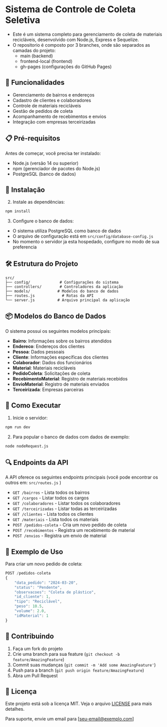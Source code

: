 # Sistema de Controle de Coleta Seletiva

- Este é um sistema completo para gerenciamento de coleta de materiais recicláveis, desenvolvido com Node.js, Express e Sequelize.
- O repositorio é composto por 3 branches, onde são separados as camadas do projeto:
  - main (backend)
  - frontend-local (frontend)
  - gh-pages (configurações do GitHub Pages) 

## 🚀 Funcionalidades

- Gerenciamento de bairros e endereços
- Cadastro de clientes e colaboradores
- Controle de materiais recicláveis
- Gestão de pedidos de coleta
- Acompanhamento de recebimentos e envios
- Integração com empresas terceirizadas

## 📋 Pré-requisitos

Antes de começar, você precisa ter instalado:
- Node.js (versão 14 ou superior)
- npm (gerenciador de pacotes do Node.js)
- PostgreSQL (banco de dados)

## 🔧 Instalação

2. Instale as dependências:
```bash
npm install
```

3. Configure o banco de dados:
- O sistema utiliza PostgreSQL como banco de dados
- O arquivo de configuração está em `src/config/database-config.js`
- No momento o servidor ja esta hospedado, configure no modo de sua preferencia

## 🛠️ Estrutura do Projeto

```
src/
├── config/             # Configurações do sistema
├── controllers/        # Controladores da aplicação
├── models/            # Modelos do banco de dados
├── routes.js            # Rotas da API
└── server.js          # Arquivo principal da aplicação
```

## 📦 Modelos do Banco de Dados

O sistema possui os seguintes modelos principais:

- **Bairro**: Informações sobre os bairros atendidos
- **Endereco**: Endereços dos clientes
- **Pessoa**: Dados pessoais
- **Cliente**: Informações específicas dos clientes
- **Colaborador**: Dados dos funcionários
- **Material**: Materiais recicláveis
- **PedidoColeta**: Solicitações de coleta
- **RecebimentoMaterial**: Registro de materiais recebidos
- **EnvioMaterial**: Registro de materiais enviados
- **Terceirizada**: Empresas parceiras

## 🚀 Como Executar

1. Inicie o servidor:
```bash
npm run dev
```

2. Para popular o banco de dados com dados de exemplo:
```bash
node nodeRequest.js
```

## 🔍 Endpoints da API

A API oferece os seguintes endpoints principais (você pode encontrar os outros em: `src/routes.js` )

- `GET /bairros` - Lista todos os bairros
- `GET /cargos` - Listar todos os cargos
- `GET /colaboradores` - Listar todos os colaboradores
- `GET /terceirizadas` - Listar todas as terceirizadas
- `GET /clientes` - Lista todos os clientes
- `GET /materiais` - Lista todos os materiais
- `POST /pedidos-coleta` - Cria um novo pedido de coleta
- `POST /recebimentos` - Registra um recebimento de material
- `POST /envios` - Registra um envio de material

## 📝 Exemplo de Uso

Para criar um novo pedido de coleta:

```javascript
POST /pedidos-coleta
{
    "data_pedido": "2024-03-20",
    "status": "Pendente",
    "observacoes": "Coleta de plástico",
    "id_cliente": 1,
    "tipo": "Reciclável",
    "peso": 10.5,
    "volume": 2.0,
    "idMaterial": 1
}
```

## 🤝 Contribuindo

1. Faça um fork do projeto
2. Crie uma branch para sua feature (`git checkout -b feature/AmazingFeature`)
3. Commit suas mudanças (`git commit -m 'Add some AmazingFeature'`)
4. Push para a branch (`git push origin feature/AmazingFeature`)
5. Abra um Pull Request

## 📄 Licença

Este projeto está sob a licença MIT. Veja o arquivo [LICENSE](LICENSE) para mais detalhes.



Para suporte, envie um email para [seu-email@exemplo.com]
